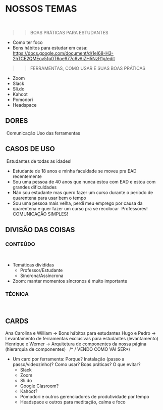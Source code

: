 # NOSSOS TEMAS
​
>> BOAS PRÁTICAS PARA ESTUDANTES
  - Como ter foco
  - Bons hábitos para estudar em casa: https://docs.google.com/document/d/1eI68-H3-2hTCE2QMEov5fp0T6oe977c6vAiZH5NzR1g/edit
>> FERRAMENTAS, COMO USAR E SUAS BOAS PRÁTICAS
  - Zoom
  - Slack
  - Sli.do
  - Kahoot
  - Pomodori
  - Headspace
​
## DORES
​
Comunicação
Uso das ferramentas
​
## CASOS DE USO
​
Estudantes de todas as idades!
- Estudante de 18 anos e minha faculdade se moveu pra EAD recentemente
- Sou uma pessoa de 40 anos que nunca estou com EAD e estou com grandes dificuldades
- Não sou estudante mas quero fazer um curso durante o período de quarentena para usar bem o tempo
- Sou uma pessoa mais velha, perdi meu emprego por causa da quarentena e quer fazer um curso pra se recolocar
​
Professores!
​
COMUNICAÇÃO SIMPLES!
​
​
## DIVISÃO DAS COISAS
### CONTEÚDO
​
- Temáticas divididas
  - Professor/Estudante
  - Síncrona/Assíncrona
- Zoom: manter momentos síncronos é muito importante
​
​
### TÉCNICA
​
​
## CARDS
Ana Carolina e William -> Bons hábitos para estudantes
Hugo e Pedro -> Levantamento de ferramentas exclusivas para estudantes (levantamento)
Henrique e Werner -> Arquitetura de componentes da nossa página (hierarquia de componentes)
​
​
/* \/ VENDO COMO VAI SER*/
- Um card por ferramenta: Porque? Instalação (passo a passo/videozinho)? Como usar? Boas práticas? O que evitar?
  - Slack
  - Zoom
  - Sli.do
  - Google Clasroom?
  - Kahoot?
  - Pomodori e outros gerenciadores de produtividade por tempo
  - Headspace e outros para meditação, calma e foco
